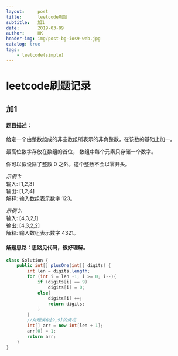 ```yaml
---
layout:     post
title:      leetcode刷题
subtitle:   加1
date:       2019-03-09
author:     HK
header-img: img/post-bg-ios9-web.jpg
catalog: true
tags:
    - leetcode(simple)
---
```

# leetcode刷题记录
## 加1

#### 题目描述：
给定一个由整数组成的非空数组所表示的非负整数，在该数的基础上加一。

最高位数字存放在数组的首位， 数组中每个元素只存储一个数字。

你可以假设除了整数 0 之外，这个整数不会以零开头。

*示例 1:*<br>
输入: [1,2,3]<br>
输出: [1,2,4]<br>
解释: 输入数组表示数字 123。<br>

*示例 2:<br>*
输入: [4,3,2,1]<br>
输出: [4,3,2,2]<br>
解释: 输入数组表示数字 4321。<br>

#### 解题思路：思路见代码，很好理解。
```java
class Solution {
    public int[] plusOne(int[] digits) {
        int len = digits.length;
        for (int i = len -1; i >= 0; i--){
            if (digits[i] == 9)
                digits[i] = 0;
            else{
                digits[i] ++;
                return digits;
            } 
        }
        //处理类似[9,9]的情况
        int[] arr = new int[len + 1];
        arr[0] = 1;
        return arr;
    }
}
```
